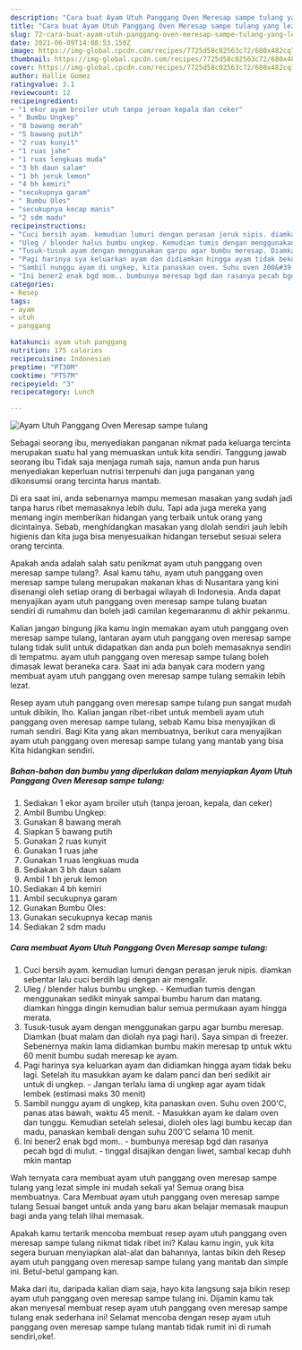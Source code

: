 ```yaml
---
description: "Cara buat Ayam Utuh Panggang Oven Meresap sampe tulang yang lezat dan Mudah Dibuat"
title: "Cara buat Ayam Utuh Panggang Oven Meresap sampe tulang yang lezat dan Mudah Dibuat"
slug: 72-cara-buat-ayam-utuh-panggang-oven-meresap-sampe-tulang-yang-lezat-dan-mudah-dibuat
date: 2021-06-09T14:08:53.150Z
image: https://img-global.cpcdn.com/recipes/7725d58c02563c72/680x482cq70/ayam-utuh-panggang-oven-meresap-sampe-tulang-foto-resep-utama.jpg
thumbnail: https://img-global.cpcdn.com/recipes/7725d58c02563c72/680x482cq70/ayam-utuh-panggang-oven-meresap-sampe-tulang-foto-resep-utama.jpg
cover: https://img-global.cpcdn.com/recipes/7725d58c02563c72/680x482cq70/ayam-utuh-panggang-oven-meresap-sampe-tulang-foto-resep-utama.jpg
author: Hallie Gomez
ratingvalue: 3.1
reviewcount: 12
recipeingredient:
- "1 ekor ayam broiler utuh tanpa jeroan kepala dan ceker"
- " Bumbu Ungkep"
- "8 bawang merah"
- "5 bawang putih"
- "2 ruas kunyit"
- "1 ruas jahe"
- "1 ruas lengkuas muda"
- "3 bh daun salam"
- "1 bh jeruk lemon"
- "4 bh kemiri"
- "secukupnya garam"
- " Bumbu Oles"
- "secukupnya kecap manis"
- "2 sdm madu"
recipeinstructions:
- "Cuci bersih ayam. kemudian lumuri dengan perasan jeruk nipis. diamkan sebentar lalu cuci berdih lagi dengan air mengalir."
- "Uleg / blender halus bumbu ungkep. Kemudian tumis dengan menggunakan sedikit minyak sampai bumbu harum dan matang. diamkan hingga dingin kemudian balur semua permukaan ayam hingga merata."
- "Tusuk-tusuk ayam dengan menggunakan garpu agar bumbu meresap. Diamkan (buat malam dan diolah nya pagi hari). Saya simpan di freezer. Sebenernya makin lama didiamkan bumbu makin meresap tp untuk wktu 60 menit bumbu sudah meresap ke ayam."
- "Pagi harinya sya keluarkan ayam dan didiamkan hingga ayam tidak beku lagi. Setelah itu masukkan ayam ke dalam panci dan beri sedikit air untuk di ungkep.  Jangan terlalu lama di ungkep agar ayam tidak lembek (estimasi maks 30 menit)"
- "Sambil nunggu ayam di ungkep, kita panaskan oven. Suhu oven 200&#39;C, panas atas bawah, waktu 45 menit.  Masukkan ayam ke dalam oven dan tunggu. Kemudian setelah selesai, dioleh oles lagi bumbu kecap dan madu, panaskan kembali dengan suhu 200&#39;C selama 10 menit."
- "Ini bener2 enak bgd mom.. bumbunya meresap bgd dan rasanya pecah bgd di mulut. tinggal disajikan dengan liwet, sambal kecap duhh mkin mantap"
categories:
- Resep
tags:
- ayam
- utuh
- panggang

katakunci: ayam utuh panggang 
nutrition: 175 calories
recipecuisine: Indonesian
preptime: "PT30M"
cooktime: "PT57M"
recipeyield: "3"
recipecategory: Lunch

---
```



![Ayam Utuh Panggang Oven Meresap sampe tulang](https://img-global.cpcdn.com/recipes/7725d58c02563c72/680x482cq70/ayam-utuh-panggang-oven-meresap-sampe-tulang-foto-resep-utama.jpg)

Sebagai seorang ibu, menyediakan panganan nikmat pada keluarga tercinta merupakan suatu hal yang memuaskan untuk kita sendiri. Tanggung jawab seorang ibu Tidak saja menjaga rumah saja, namun anda pun harus menyediakan keperluan nutrisi terpenuhi dan juga panganan yang dikonsumsi orang tercinta harus mantab.

Di era  saat ini, anda sebenarnya mampu memesan masakan yang sudah jadi tanpa harus ribet memasaknya lebih dulu. Tapi ada juga mereka yang memang ingin memberikan hidangan yang terbaik untuk orang yang dicintainya. Sebab, menghidangkan masakan yang diolah sendiri jauh lebih higienis dan kita juga bisa menyesuaikan hidangan tersebut sesuai selera orang tercinta. 



Apakah anda adalah salah satu penikmat ayam utuh panggang oven meresap sampe tulang?. Asal kamu tahu, ayam utuh panggang oven meresap sampe tulang merupakan makanan khas di Nusantara yang kini disenangi oleh setiap orang di berbagai wilayah di Indonesia. Anda dapat menyajikan ayam utuh panggang oven meresap sampe tulang buatan sendiri di rumahmu dan boleh jadi camilan kegemaranmu di akhir pekanmu.

Kalian jangan bingung jika kamu ingin memakan ayam utuh panggang oven meresap sampe tulang, lantaran ayam utuh panggang oven meresap sampe tulang tidak sulit untuk didapatkan dan anda pun boleh memasaknya sendiri di tempatmu. ayam utuh panggang oven meresap sampe tulang boleh dimasak lewat beraneka cara. Saat ini ada banyak cara modern yang membuat ayam utuh panggang oven meresap sampe tulang semakin lebih lezat.

Resep ayam utuh panggang oven meresap sampe tulang pun sangat mudah untuk dibikin, lho. Kalian jangan ribet-ribet untuk membeli ayam utuh panggang oven meresap sampe tulang, sebab Kamu bisa menyajikan di rumah sendiri. Bagi Kita yang akan membuatnya, berikut cara menyajikan ayam utuh panggang oven meresap sampe tulang yang mantab yang bisa Kita hidangkan sendiri.

<!--inarticleads1-->

##### Bahan-bahan dan bumbu yang diperlukan dalam menyiapkan Ayam Utuh Panggang Oven Meresap sampe tulang:

1. Sediakan 1 ekor ayam broiler utuh (tanpa jeroan, kepala, dan ceker)
1. Ambil  Bumbu Ungkep:
1. Gunakan 8 bawang merah
1. Siapkan 5 bawang putih
1. Gunakan 2 ruas kunyit
1. Gunakan 1 ruas jahe
1. Gunakan 1 ruas lengkuas muda
1. Sediakan 3 bh daun salam
1. Ambil 1 bh jeruk lemon
1. Sediakan 4 bh kemiri
1. Ambil secukupnya garam
1. Gunakan  Bumbu Oles:
1. Gunakan secukupnya kecap manis
1. Sediakan 2 sdm madu




<!--inarticleads2-->

##### Cara membuat Ayam Utuh Panggang Oven Meresap sampe tulang:

1. Cuci bersih ayam. kemudian lumuri dengan perasan jeruk nipis. diamkan sebentar lalu cuci berdih lagi dengan air mengalir.
1. Uleg / blender halus bumbu ungkep. - Kemudian tumis dengan menggunakan sedikit minyak sampai bumbu harum dan matang. diamkan hingga dingin kemudian balur semua permukaan ayam hingga merata.
1. Tusuk-tusuk ayam dengan menggunakan garpu agar bumbu meresap. Diamkan (buat malam dan diolah nya pagi hari). Saya simpan di freezer. Sebenernya makin lama didiamkan bumbu makin meresap tp untuk wktu 60 menit bumbu sudah meresap ke ayam.
1. Pagi harinya sya keluarkan ayam dan didiamkan hingga ayam tidak beku lagi. Setelah itu masukkan ayam ke dalam panci dan beri sedikit air untuk di ungkep.  - Jangan terlalu lama di ungkep agar ayam tidak lembek (estimasi maks 30 menit)
1. Sambil nunggu ayam di ungkep, kita panaskan oven. Suhu oven 200&#39;C, panas atas bawah, waktu 45 menit.  - Masukkan ayam ke dalam oven dan tunggu. Kemudian setelah selesai, dioleh oles lagi bumbu kecap dan madu, panaskan kembali dengan suhu 200&#39;C selama 10 menit.
1. Ini bener2 enak bgd mom.. - bumbunya meresap bgd dan rasanya pecah bgd di mulut. - tinggal disajikan dengan liwet, sambal kecap duhh mkin mantap




Wah ternyata cara membuat ayam utuh panggang oven meresap sampe tulang yang lezat simple ini mudah sekali ya! Semua orang bisa membuatnya. Cara Membuat ayam utuh panggang oven meresap sampe tulang Sesuai banget untuk anda yang baru akan belajar memasak maupun bagi anda yang telah lihai memasak.

Apakah kamu tertarik mencoba membuat resep ayam utuh panggang oven meresap sampe tulang nikmat tidak ribet ini? Kalau kamu ingin, yuk kita segera buruan menyiapkan alat-alat dan bahannya, lantas bikin deh Resep ayam utuh panggang oven meresap sampe tulang yang mantab dan simple ini. Betul-betul gampang kan. 

Maka dari itu, daripada kalian diam saja, hayo kita langsung saja bikin resep ayam utuh panggang oven meresap sampe tulang ini. Dijamin kamu tak akan menyesal membuat resep ayam utuh panggang oven meresap sampe tulang enak sederhana ini! Selamat mencoba dengan resep ayam utuh panggang oven meresap sampe tulang mantab tidak rumit ini di rumah sendiri,oke!.

